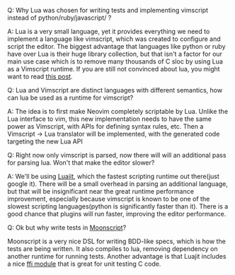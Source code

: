 Q: Why Lua was chosen for writing tests and implementing vimscript instead of python/ruby/javascript/<fill with your favorite scripting language> ?

A: Lua is a very small language, yet it provides everything we need to implement a language like vimscript, which was created to configure and script the editor. The biggest advantage that languages like python or ruby have over Lua is their huge library collection, but that isn't a factor for our main use case which is to remove many thousands of C sloc by using Lua as a Vimscript runtime. If you are still not convinced about lua, you might want to read [this post](http://www.altdevblogaday.com/2013/02/19/why-lua/).

Q: Lua and Vimscript are distinct languages with different semantics, how can lua be used as a runtime for vimscript?

A: The idea is to first make Neovim completely scriptable by Lua. Unlike the Lua interface to vim, this new implementation needs to have the same power as Vimscript, with APIs for defining syntax rules, etc. Then a Vimscript -> Lua translator will be implemented, with the generated code targeting the new Lua API

Q: Right now only vimscript is parsed, now there will will an additional pass for parsing lua. Won't that make the editor slower?

A: We'll be using [Luajit](http://luajit.org/), which the fastest scripting runtime out there(just google it). There will be a small overhead in parsing an additional language, but that will be insignificant near the great runtime performance improvement, especially because vimscript is known to be one of the slowest scripting languages(python is significantly faster than it). There is a good chance that plugins will run  faster, improving the editor performance.

Q: Ok but why write tests in [Moonscript](http://moonscript.org/)?

Moonscript is a very nice DSL for writing BDD-like specs, which is how the tests are being written. It also compiles to lua, removing dependency on another runtime for running tests. Another advantage is that Luajit includes a nice [ffi module](http://luajit.org/ext_ffi_api.html) that is great for unit testing C code.